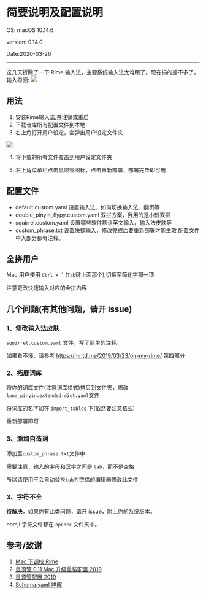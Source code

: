 # 简要说明及配置说明
  OS: macOS 10.14.6
  
  version: 0.14.0
  
  Date:2020-03-26
  
  ----
  
  这几天折腾了一下 Rime 输入法，主要系统输入法太难用了。现在搞的差不多了。输入界面:
  ![](https://wang-1258168870.cos.ap-guangzhou.myqcloud.com/pic/2019-10-11-RoMhx5.png)
  
  ## 用法
  1. 安装Rime输入法,并注销或重启
  2. 下载仓库所有配置文件到本地
  3. 右上角打开用户设定，会弹出用户设定文件夹
  
  ![](https://wang-1258168870.cos.ap-guangzhou.myqcloud.com/pic/2019-10-11-1lAuOL.png)
  
  4. 将下载的所有文件覆盖到用户设定文件夹
  
  5. 右上角菜单栏点击鼠须管图标，点击重新部署，部署完毕即可用
  
  
  ## 配置文件
  - default.custom.yaml 设置输入法、如何切换输入法、翻页等
  - double_pinyin_flypy.custom.yaml 双拼方案，我用的是小鹤双拼
  - squirrel.custom.yaml 设置哪些软件默认英文输入，输入法皮肤等
  - custom_phrase.txt 设置快捷输入，修改完成后要重新部署才能生效
  配置文件中大部分都有注释。

  ## 全拼用户
  Mac 用户使用 <code>Ctrl + &#96;</code> (`Tab`键上面那个),切换至简化字那一项
  
  注意更改快捷输入对应的全拼内容

  ## 几个问题(有其他问题，请开 issue)
  ### 1、修改输入法皮肤
  `squirrel.custom.yaml` 文件，写了简单的注释。

  如果看不懂，请参考 https://mritd.me/2019/03/23/oh-my-rime/ 第四部分

  ### 2、拓展词库
  将你的词库文件(注意词库格式)拷贝到文件夹，修改 `luna_pinyin.extended.dict.yaml`文件

  将词库的名字加在 `import_tables` 下(依然要注意格式)

  重新部署即可
  
  ### 3、添加自造词
  添加至`custom_phrase.txt`文件中
  
  需要注意，输入的字母和汉字之间是 `tab`，而不是空格
  
  所以请使用不会自动替换`tab`为空格的编辑器修改此文件

  ### 3、字符不全
  **待解决**，如果你有此类问题，请开 issue，附上你的系统版本。
  
  eomji 字符文件都在 `opencc` 文件夹中。

  
  ## 参考/致谢
  1. [Mac 下调校 Rime](https://mritd.me/2019/03/23/oh-my-rime/)
  2. [鼠须管 0.11 Mac 升级重装配置 2019](https://github.com/cnfeat/Rime)
  3. [鼠须管配置 2019](https://placeless.net/blog/rime-squirrel-customization-2019#article)
  4. [Schema.yaml 詳解](https://github.com/LEOYoon-Tsaw/Rime_collections/blob/master/Rime_description.md)
  
  
